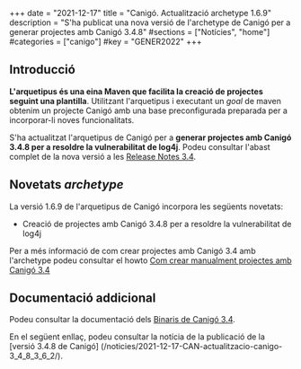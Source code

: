 +++
date = "2021-12-17"
title = "Canigó. Actualització archetype 1.6.9"
description = "S'ha publicat una nova versió de l'archetype de Canigó per a generar projectes amb Canigó 3.4.8"
#sections = ["Notícies", "home"]
#categories = ["canigo"]
#key = "GENER2022"
+++

## Introducció

**L'arquetipus és una eina Maven que facilita la creació de projectes seguint una plantilla**. Utilitzant l'arquetipus i
executant un _goal_ de maven obtenim un projecte Canigó amb una base preconfigurada preparada per a incorporar-li noves
funcionalitats.

S'ha actualitzat l'arquetipus de Canigó per a **generar projectes amb Canigó 3.4.8 per a resoldre la vulnerabilitat de log4j**.
Podeu consultar l'abast complet de la nova versió a les [Release Notes 3.4](/canigo-download-related/release-notes-canigo-34).

## Novetats _archetype_

La versió 1.6.9 de l'arquetipus de Canigó incorpora les següents novetats:

- Creació de projectes amb Canigó 3.4.8 per a resoldre la vulnerabilitat de log4j

Per a més informació de com crear projectes amb Canigó 3.4 amb l'archetype podeu consultar el howto [Com crear manualment projectes amb Canigó 3.4](/howtos/2021-10-14-Howto-crear-projectes-canigo-3.4-manualment/)


## Documentació addicional

Podeu consultar la documentació dels [Binaris de Canigó 3.4](/canigo/download/canigo-34/).

En el següent enllaç, podeu consultar la notícia de la publicació de la [versió 3.4.8 de Canigó]
(/noticies/2021-12-17-CAN-actualitzacio-canigo-3_4_8_3_6_2/).
